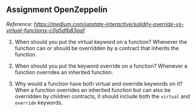 ## Assignment OpenZeppelin
*Reference: https://medium.com/upstate-interactive/solidity-override-vs-virtual-functions-c0a5dfb83aaf*

1. When should you put the virtual keyword on a function?
Whenever the function can or should be overridden by a contract that inherits the function.

2. When should you put the keyword override on a function?
Whenever a function overrides an inherited function.

3. Why would a function have both virtual and override keywords on it?
When a function overrides an inherited function but can also be overridden by children contracts, it should include both the `virtual` and `override` keywords.
